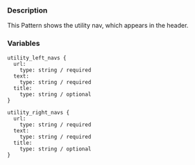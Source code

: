 ### Description
This Pattern shows the utility nav, which appears in the header.

### Variables
~~~
utility_left_navs {
  url:
    type: string / required
  text:
    type: string / required
  title:
    type: string / optional
}

utility_right_navs {
  url:
    type: string / required
  text:
    type: string / required
  title:
    type: string / optional
}
~~~
